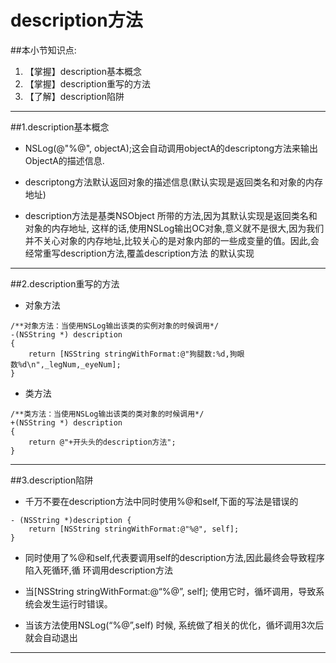 # description方法
##本小节知识点:
1. 【掌握】description基本概念
2. 【掌握】description重写的方法
3. 【了解】description陷阱


---
##1.description基本概念
- NSLog(@"%@", objectA);这会自动调用objectA的descriptong方法来输出ObjectA的描述信息.

- descriptong方法默认返回对象的描述信息(默认实现是返回类名和对象的内存地址)

- description方法是基类NSObject 所带的方法,因为其默认实现是返回类名和对象的内存地址, 这样的话,使用NSLog输出OC对象,意义就不是很大,因为我们并不关心对象的内存地址,比较关心的是对象内部的一些成变量的值。因此,会经常重写description方法,覆盖description方法 的默认实现

---

##2.description重写的方法
- 对象方法

```
/**对象方法：当使用NSLog输出该类的实例对象的时候调用*/
-(NSString *) description
{
    return [NSString stringWithFormat:@"狗腿数:%d,狗眼数%d\n",_legNum,_eyeNum];
}
```
- 类方法

```
/**类方法：当使用NSLog输出该类的类对象的时候调用*/
+(NSString *) description
{
    return @"+开头头的description方法";
}
```
---

##3.description陷阱
- 千万不要在description方法中同时使用%@和self,下面的写法是错误的
```
- (NSString *)description {
    return [NSString stringWithFormat:@"%@", self];
}
```
- 同时使用了%@和self,代表要调用self的description方法,因此最终会导致程序陷入死循环,循 环调用description方法

- 当[NSString stringWithFormat:@“%@”, self]; 使用它时，循坏调用，导致系统会发生运行时错误。

- 当该方法使用NSLog(“%@”,self)  时候, 系统做了相关的优化，循坏调用3次后就会自动退出

---
